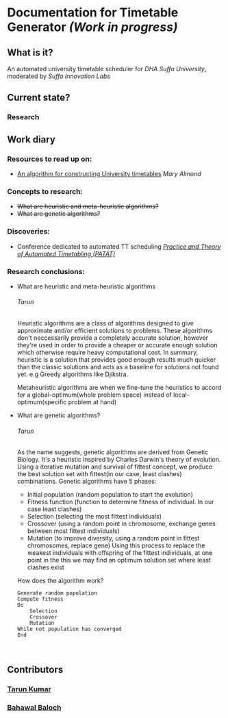 # Documentation for **Timetable Generator** *(Work in progress)*

## What is it?
An automated university timetable scheduler for *DHA Suffa University*, moderated by *Suffa Innovation Labs*


## Current state?

### Research

## Work diary
### Resources to read up on: 
- [An algorithm for constructing University timetables](https://academic.oup.com/comjnl/article-pdf/8/4/331/1121803/8-4-331.pdf) *Mary Almond*


### Concepts to research:
- ~~What are heuristic and meta-heuristic algorithms?~~
- ~~What are genetic algorithms?~~

### Discoveries:
- Conference dedicated to automated TT scheduling [*Practice and Theory of Automated Timetabling (PATAT)*](http://www.patatconference.org/)

### Research conclusions:
- What are heuristic and meta-heuristic algorithms
    ###### Tarun
    Heuristic algorithms are a class of algorithms designed to give approximate and/or efficient solutions to problems. 
    These algorithms don't neccessarily provide a completely accurate solution, however they're used in order to provide
    a cheaper or accurate enough solution which otherwise require heavy computational cost.
    In summary, heuristic is a solution that provides good enough results much quicker than the classic solutions and acts as a baseline for solutions not found yet.
    e.g Greedy algorithms like Djikstra.

    Metaheuristic algorithms are when we fine-tune the heuristics to accord for a global-optimum(whole problem space) instead of local-optimum(specific problem at hand)
    <br>
- What are genetic algorithms?
    ###### Tarun
    As the name suggests, genetic algorithms are derived from Genetic Biology. It's a heuristic inspired by Charles Darwin's theory of evolution. 
    Using a iterative mutation and survival of fittest concept, we produce the best solution set with fittest(in our case, least clashes) combinations.
    Genetic algorithms have 5 phases:
     - Initial population (random population to start the evolution)
     - Fitness function (function to determine fitness of individual. In our case least clashes)
     - Selection (selecting the most fittest individuals)
     - Crossover (using a random point in chromosome, exchange genes between most fittest individuals)
     - Mutation (to improve diversity, using a random point in fittest chromosomes, replace gene)
    Using this process to replace the weakest individuals with offspring of the fittest individuals, at one point in the this we may find an optimum solution set where least clashes exist
    
    How does the algorithm work?
    ```Start
    Generate random population
    Compute fitness
    Do
        Selection
        Crossover
        Mutation
    While not population has converged
    End
    ```
    <br>
## Contributors
### [Tarun Kumar](https://github.com/sinnytk)
### [Bahawal Baloch](https://github.com/bahawal32)


